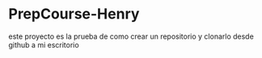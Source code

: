 # PrepCourse-Henry
este proyecto es la prueba de como crear un repositorio y clonarlo desde github a mi escritorio

